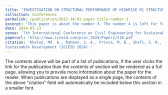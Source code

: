 ```yaml
---
title: "INVESTIGATION ON STRUCTURAL PERFORMANCE OF HIGHRISE RC STRUCTURE IN DIFFERENT REGION OF BANGLADESH"
collection: Conferences
permalink: /publication/2015-10-01-paper-title-number-3
excerpt: 'This paper is about the number 3. The number 4 is left for future work.'
date: 2024-03-23
venue: '7th International Conference on Civil Engineering for Sustainable Development (ICCESD 2024), Bangladesh'
paperurl: 'http://www.iccesd.com/proc_2024/Papers/218.pdf'
citation: 'Khaled, Md. A., Rahman, S. A., Prince, M. B., Shafi, S. R., & Faruk, F. (2024). INVESTIGATION ON STRUCTURAL PERFORMANCE OF HIGHRISE RC STRUCTURE IN DIFFERENT REGION OF BANGLADESH. In Proceedings of the 7th International Conference on Civil Engineering for
Sustainable Development (ICCESD 2024).'
---
```


The contents above will be part of a list of publications, if the user clicks the link for the publication than the contents of section will be rendered as a full page, allowing you to provide more information about the paper for the reader. When publications are displayed as a single page, the contents of the above "citation" field will automatically be included below this section in a smaller font.
